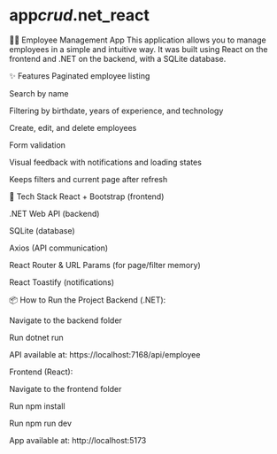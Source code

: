 # app*crud*.net_react

👨‍💼 Employee Management App
This application allows you to manage employees in a simple and intuitive way. It was built using React on the frontend and .NET on the backend, with a SQLite database.

✨ Features
Paginated employee listing

Search by name

Filtering by birthdate, years of experience, and technology

Create, edit, and delete employees

Form validation

Visual feedback with notifications and loading states

Keeps filters and current page after refresh

🧱 Tech Stack
React + Bootstrap (frontend)

.NET Web API (backend)

SQLite (database)

Axios (API communication)

React Router & URL Params (for page/filter memory)

React Toastify (notifications)

📦 How to Run the Project
Backend (.NET):

Navigate to the backend folder

Run dotnet run

API available at: https://localhost:7168/api/employee

Frontend (React):

Navigate to the frontend folder

Run npm install

Run npm run dev

App available at: http://localhost:5173
